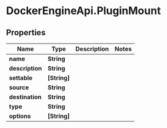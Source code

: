 # DockerEngineApi.PluginMount

## Properties
Name | Type | Description | Notes
------------ | ------------- | ------------- | -------------
**name** | **String** |  | 
**description** | **String** |  | 
**settable** | **[String]** |  | 
**source** | **String** |  | 
**destination** | **String** |  | 
**type** | **String** |  | 
**options** | **[String]** |  | 


